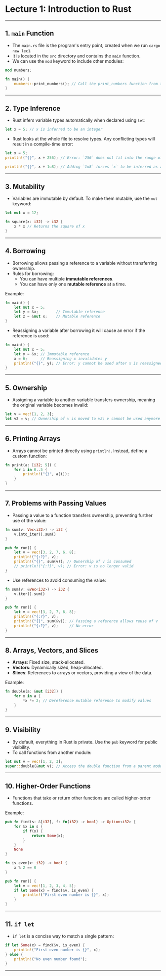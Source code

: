 # Lecture 1: Introduction to Rust

---

## 1. `main` Function

- The `main.rs` file is the program's entry point, created when we run `cargo new lec1`.
- It is located in the `src` directory and contains the `main` function.
- We can use the `mod` keyword to include other modules:

```rust
mod numbers;

fn main() {
    numbers::print_numbers(); // Call the print_numbers function from the numbers module
}
```

---

## 2. Type Inference

- Rust infers variable types automatically when declared using `let`:

```rust
let x = 5; // x is inferred to be an integer
```

- Rust looks at the whole file to resolve types. Any conflicting types will result in a compile-time error:

```rust
let x = 5;
println!("{}", x + 256); // Error: `256` does not fit into the range of `u8` (0..=255)

println!("{}", x + 1u8); // Adding `1u8` forces `x` to be inferred as a `u8`
```

---

## 3. Mutability

- Variables are immutable by default. To make them mutable, use the `mut` keyword:

```rust
let mut x = 12;

fn square(x: i32) -> i32 {
    x * x // Returns the square of x
}
```

---

## 4. Borrowing

- Borrowing allows passing a reference to a variable without transferring ownership.
- Rules for borrowing:
  - You can have multiple **immutable references**.
  - You can have only one **mutable reference** at a time.

Example:

```rust
fn main() {
    let mut x = 5;
    let y = &x;        // Immutable reference
    let z = &mut x;    // Mutable reference
}
```

- Reassigning a variable after borrowing it will cause an error if the reference is used:

```rust
fn main() {
    let mut x = 5;
    let y = &x; // Immutable reference
    x = 6;      // Reassigning x invalidates y
    println!("{}", y); // Error: y cannot be used after x is reassigned
}
```

---

## 5. Ownership

- Assigning a variable to another variable transfers ownership, meaning the original variable becomes invalid:

```rust
let v = vec![1, 2, 3];
let v2 = v; // Ownership of v is moved to v2; v cannot be used anymore
```

---

## 6. Printing Arrays

- Arrays cannot be printed directly using `println!`. Instead, define a custom function:

```rust
fn print(a: [i32; 5]) {
    for i in 0..5 {
        println!("{}", a[i]);
    }
}
```

---

## 7. Problems with Passing Values

- Passing a value to a function transfers ownership, preventing further use of the value:

```rust
fn sum(v: Vec<i32>) -> i32 {
    v.into_iter().sum()
}

pub fn run() {
    let v = vec![3, 2, 7, 6, 8];
    println!("{:?}", v);
    println!("{}", sum(v)); // Ownership of v is consumed
    // println!("{:?}", v); // Error: v is no longer valid
}
```

- Use references to avoid consuming the value:

```rust
fn sum(v: &Vec<i32>) -> i32 {
    v.iter().sum()
}

pub fn run() {
    let v = vec![3, 2, 7, 6, 8];
    println!("{:?}", v);
    println!("{}", sum(&v)); // Passing a reference allows reuse of v
    println!("{:?}", v);     // No error
}
```

---

## 8. Arrays, Vectors, and Slices

- **Arrays**: Fixed size, stack-allocated.
- **Vectors**: Dynamically sized, heap-allocated.
- **Slices**: References to arrays or vectors, providing a view of the data.

Example:

```rust
fn double(a: &mut [i32]) {
    for x in a {
        *x *= 2; // Dereference mutable reference to modify values
    }
}
```

---

## 9. Visibility

- By default, everything in Rust is private. Use the `pub` keyword for public visibility.
- To call functions from another module:

```rust
let mut v = vec![1, 2, 3];
super::double(&mut v); // Access the double function from a parent module
```

---

## 10. Higher-Order Functions

- Functions that take or return other functions are called higher-order functions.

Example:

```rust
pub fn find(s: &[i32], f: fn(i32) -> bool) -> Option<i32> {
    for &x in s {
        if f(x) {
            return Some(x);
        }
    }
    None
}

fn is_even(x: i32) -> bool {
    x % 2 == 0
}

pub fn run() {
    let v = vec![1, 2, 3, 4, 5];
    if let Some(x) = find(&v, is_even) {
        println!("First even number is {}", x);
    }
}
```

---

## 11. `if let`

- `if let` is a concise way to match a single pattern:

```rust
if let Some(x) = find(&v, is_even) {
    println!("First even number is {}", x);
} else {
    println!("No even number found");
}
```

---
